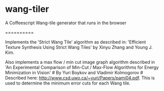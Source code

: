 wang-tiler
==========

A Coffeescript Wang-tile generator that runs in the browser

==========

Implements the 'Strict Wang Tile' algorithm as described in: 'Efficient Texture Synthesis Using Strict Wang Tiles' by Xinyu Zhang and Young J. Kim.

Also implements a max flow / min cut image graph algorithm described in 'An Experimental Comparison of Min-Cut / Max-Flow Algorithms for Energy Minimization in Vision' # By Yuri Boykov and Vladimir Kolmogorov # Described here: http://www.csd.uwo.ca/~yuri/Papers/pami04.pdf. This is used to determine the minimum error cuts for each Wang tile.
